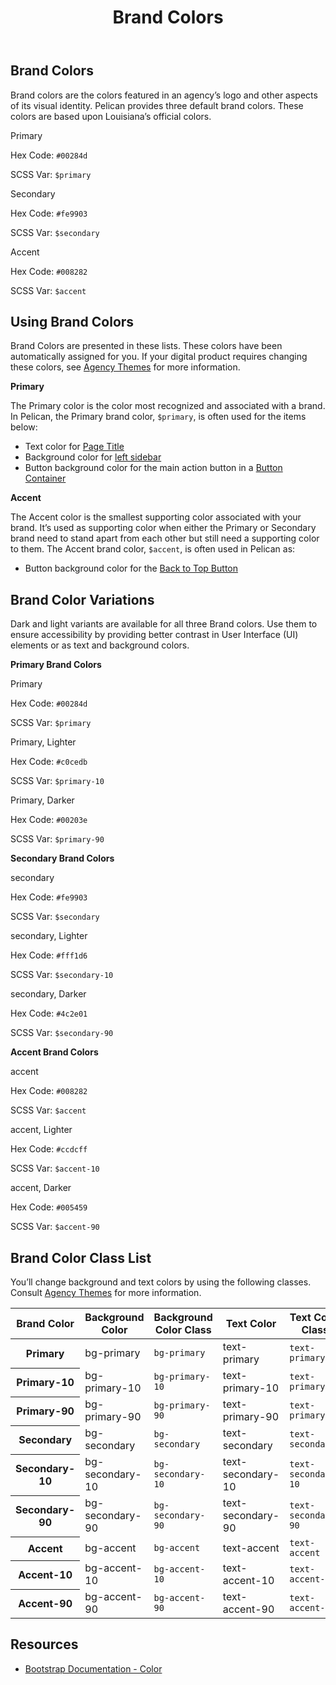 ﻿---
title: Brand Colors
summary: Pelican uses Brand colors to help define your own brand.
tags: color
layout: guide
eleventyNavigation:
  key: Brand Colors
  parent: Foundation
  order: 1
  excerpt: Pelican uses Brand colors to help define your own brand.
  img: /img/illustrations/illus-brand-colors.svg
--- 
## Brand Colors

Brand colors are the colors featured in an agency’s logo and other aspects of its visual identity. Pelican provides three default brand colors. These colors are based upon Louisiana’s official colors.

<div class="row mb-12">
  <div class="col-md-6 col-xl-4">
    <div class="card border-0">
      <div class="bg-primary rounded-top pd-color-block"></div>
      <div class="card-body">
        <p class="mb-0 fw-bold">Primary</p>
        <p class="mb-0">Hex Code: <code>#00284d</code></p>
        <p class="mb-0">SCSS Var: <code>$primary</code></p>
      </div>
    </div>
  </div>
  <div class="col-md-6 col-xl-4">
    <div class="card border-0">
      <div class="bg-secondary rounded-top pd-color-block"></div>
      <div class="card-body">
        <p class="mb-0 fw-bold">Secondary</p>
        <p class="mb-0">Hex Code: <code>#fe9903</code></p>
        <p class="mb-0">SCSS Var: <code>$secondary</code></p>
      </div>
    </div>
  </div>
  <div class="col-md-6 col-xl-4">
    <div class="card border-0">
      <div class="bg-accent rounded-top pd-color-block"></div>
      <div class="card-body">
        <p class="mb-0 fw-bold">Accent</p>
        <p class="mb-0">Hex Code: <code>#008282</code></p>
        <p class="mb-0">SCSS Var: <code>$accent</code></p>
      </div>
    </div>
  </div>
</div>

## Using Brand Colors

Brand Colors are presented in these lists. These colors have been automatically assigned for you. If your digital product requires changing these colors, see [Agency Themes](/foundation/agency-theming/) for more information.

**Primary**

The Primary color is the color most recognized and associated with a brand. In Pelican, the Primary brand color, `$primary`, is often used for the items below:

- Text color for [Page Title](/components/page-title/)
- Background color for [left sidebar](/components/app-screen/)
- Button background color for the main action button in a [Button Container](/components/button-container/)

**Accent**

The Accent color is the smallest supporting color associated with your brand. It’s used as supporting color when either the Primary or Secondary brand need to stand apart from each other but still need a supporting color to them. The Accent brand color, `$accent`, is often used in Pelican as:

- Button background color for the [Back to Top Button](/components/back-to-top-button/)

## Brand Color Variations

Dark and light variants are available for all three Brand colors. Use them to ensure accessibility by providing better contrast in User Interface (UI) elements or as text and background colors.

**Primary Brand Colors**

<div class="row mb-12">
  <div class="col-md-6 col-xl-4">
    <div class="card border-0">
      <div class="bg-primary rounded-top pd-color-block"></div>
      <div class="card-body">
        <p class="mb-0 fw-bold">Primary</p>
        <p class="mb-0">
          Hex Code: <code>#00284d</code>
        </p>
        <p class="mb-0">
          SCSS Var: <code>$primary</code>
        </p>
      </div>
    </div>
  </div>
  <div class="col-md-6 col-xl-4">
    <div class="card border-0">
      <div class="bg-primary-10 rounded-top pd-color-block"></div>
      <div class="card-body">
        <p class="mb-0 fw-bold">Primary, Lighter</p>
        <p class="mb-0">
          Hex Code: <code>#c0cedb</code>
        </p>
        <p class="mb-0">
          SCSS Var: <code>$primary-10</code>
        </p>
      </div>
    </div>
  </div>
  <div class="col-md-6 col-xl-4">
    <div class="card border-0">
      <div class="bg-primary-90 rounded-top pd-color-block"></div>
      <div class="card-body">
        <p class="mb-0 fw-bold">Primary, Darker</p>
        <p class="mb-0">
          Hex Code: <code>#00203e</code>
        </p>
        <p class="mb-0">
          SCSS Var: <code>$primary-90</code>
        </p>
      </div>
    </div>
  </div>
</div>

**Secondary Brand Colors**

<div class="row mb-12">
  <div class="col-md-6 col-xl-4">
    <div class="card border-0">
      <div class="bg-secondary rounded-top pd-color-block"></div>
        <div class="card-body">
          <p class="mb-0 fw-bold">secondary</p>
          <p class="mb-0">
            Hex Code: <code>#fe9903</code>
          </p>
          <p class="mb-0">
            SCSS Var: <code>$secondary</code>
          </p>
        </div>
    </div>
  </div>
  <div class="col-md-6 col-xl-4">
    <div class="card border-0">
      <div class="bg-secondary-10 rounded-top pd-color-block"></div>
      <div class="card-body">
        <p class="mb-0 fw-bold">secondary, Lighter</p>
        <p class="mb-0">
          Hex Code: <code>#fff1d6</code>
        </p>
        <p class="mb-0">
          SCSS Var: <code>$secondary-10</code>
        </p>
      </div>
    </div>
  </div>
  <div class="col-md-6 col-xl-4">
    <div class="card border-0">
      <div class="bg-secondary-90 rounded-top pd-color-block"></div>
      <div class="card-body">
        <p class="mb-0 fw-bold">secondary, Darker</p>
        <p class="mb-0">
          Hex Code: <code>#4c2e01</code>
        </p>
        <p class="mb-0">
          SCSS Var: <code>$secondary-90</code>
        </p>
      </div>
    </div>
  </div>
</div>

**Accent Brand Colors**

<div class="row mb-12">
  <div class="col-md-6 col-xl-4">
    <div class="card border-0">
      <div class="bg-accent rounded-top pd-color-block"></div>
      <div class="card-body">
        <p class="mb-0 fw-bold">accent</p>
        <p class="mb-0">
          Hex Code: <code>#008282</code>
        </p>
        <p class="mb-0">
          SCSS Var: <code>$accent</code>
        </p>
      </div>
    </div>
  </div>
  <div class="col-md-6 col-xl-4">
    <div class="card border-0">
      <div class="bg-accent-10 rounded-top pd-color-block"></div>
        <div class="card-body">
            <p class="mb-0 fw-bold">accent, Lighter</p>
            <p class="mb-0">
              Hex Code: <code>#ccdcff</code>
            </p>
            <p class="mb-0">
              SCSS Var: <code>$accent-10</code>
            </p>
        </div>
    </div>
  </div>
  <div class="col-md-6 col-xl-4">
    <div class="card border-0">
      <div class="bg-accent-90 rounded-top pd-color-block"></div>
      <div class="card-body">
        <p class="mb-0 fw-bold">accent, Darker</p>
        <p class="mb-0">
          Hex Code: <code>#005459</code>
        </p>
        <p class="mb-0">
          SCSS Var: <code>$accent-90</code>
        </p>
      </div>
    </div>
  </div>
</div>

## Brand Color Class List

You’ll change background and text colors by using the following classes. Consult [Agency Themes](/foundation/agency-theming/) for more information.

<div class="table-responsive">
  <table class="table mb-12">
    <thead>
      <tr>
        <th scope="col" id="brand-color">Brand Color</th>
        <th scope="col" id="background-color">Background Color</th>
        <th scope="col" id="background-color-class">Background Color Class</th></th>
        <th scope="col" id="text-color">Text Color</th>
        <th scope="col" id="text-color-class">Text Color Class</th></th>
      </tr>
    </thead>
      <tbody>
        <tr>
          <th scope="row" id="Primary">Primary</th>
          <td headers="primary background-color" class="h5"><span class="badge badge-primary">bg-primary</span></td>
          <td headers="primary background-color-class"><code>bg-primary</code></td>
          <td headers="primary text-color" class="h5"><span class="badge text-primary">text-primary</span></td>
          <td headers="primary text-color-class"><code>text-primary</code></td>
        </tr>
        <tr>
          <th scope="row" id="Primary-10">Primary-10</th>
          <td headers="primary-10 background-color" class="h5"><span class="badge badge-primary-10">bg-primary-10</span></td>
          <td headers="primary-10 background-color-class"><code>bg-primary-10</code></td>
          <td headers="primary-10 text-color" class="h5"><span class="badge text-primary-10">text-primary-10</span></td>
          <td headers="primary-10 text-color-class"><code>text-primary-10</code></td>
        </tr>
        <tr>
          <th scope="row" id="Primary-90">Primary-90</th>
          <td headers="primary-90 background-color" class="h5"><span class="badge badge-primary-90">bg-primary-90</span></td>
          <td headers="primary-90 background-color-class"><code>bg-primary-90</code></td>
          <td headers="primary-90 text-color" class="h5"><span class="badge text-primary-90">text-primary-90</span></td>
          <td headers="primary-90 text-color-class"><code>text-primary-90</code></td>
        </tr>
        <tr>
          <th scope="row" id="Secondary">Secondary</th>
          <td headers="secondary background-color" class="h5"><span class="badge badge-secondary">bg-secondary</span></td>
          <td headers="secondary background-color-class"><code>bg-secondary</code></td>
          <td headers="secondary text-color" class="h5"><span class="badge text-secondary">text-secondary</span></td>
          <td headers="secondary text-color-class"><code>text-secondary</code></td>
        </tr>
        <tr>
          <th scope="row" id="Secondary-10">Secondary-10</th>
          <td headers="secondary-10 background-color" class="h5"><span class="badge badge-secondary-10">bg-secondary-10</span></td>
          <td headers="secondary-10 background-color-class"><code>bg-secondary-10</code></td>
          <td headers="secondary-10 text-color" class="h5"><span class="badge text-secondary-10">text-secondary-10</span></td>
          <td headers="secondary-10 text-color-class"><code>text-secondary-10</code></td>
        </tr>
        <tr>
          <th scope="row" id="Secondary-90">Secondary-90</th>
          <td headers="secondary-90 background-color" class="h5"><span class="badge badge-secondary-90">bg-secondary-90</span></td>
          <td headers="secondary-90 background-color-class"><code>bg-secondary-90</code></td>
          <td headers="secondary-90 text-color" class="h5"><span class="badge text-secondary-90">text-secondary-90</span></td>
          <td headers="secondary-90 text-color-class"><code>text-secondary-90</code></td>
        </tr>
        <tr>
          <th scope="row" id="Accent">Accent</th>
          <td headers="accent background-color" class="h5"><span class="badge badge-accent">bg-accent</span></td>
          <td headers="accent background-color-class"><code>bg-accent</code></td>
          <td headers="accent text-color" class="h5"><span class="badge text-accent">text-accent</span></td>
          <td headers="accent text-color-class"><code>text-accent</code></td>
        </tr>
        <tr>
          <th scope="row" id="Accent-10">Accent-10</th>
          <td headers="accent-10 background-color" class="h5"><span class="badge badge-accent-10">bg-accent-10</span></td>
          <td headers="accent-10 background-color-class"><code>bg-accent-10</code></td>
          <td headers="accent-10 text-color" class="h5"><span class="badge text-accent-10">text-accent-10</span></td>
          <td headers="accent-10 text-color-class"><code>text-accent-10</code></td>
        </tr>
        <tr>
          <th scope="row" id="Accent-90">Accent-90</th>
          <td headers="accent-90 background-color" class="h5"><span class="badge badge-accent-90">bg-accent-90</span></td>
          <td headers="accent-90 background-color-class"><code>bg-accent-90</code></td>
          <td headers="accent-90 text-color" class="h5"><span class="badge text-accent-90">text-accent-90</span></td>
          <td headers="accent-90 text-color-class"><code>text-accent-90</code></td>
        </tr>                      
      </tbody>
  </table>
</div>

## Resources

* <a href="https://getbootstrap.com/docs/5.1/customize/color/" target="_blank">Bootstrap Documentation - Color</a>

